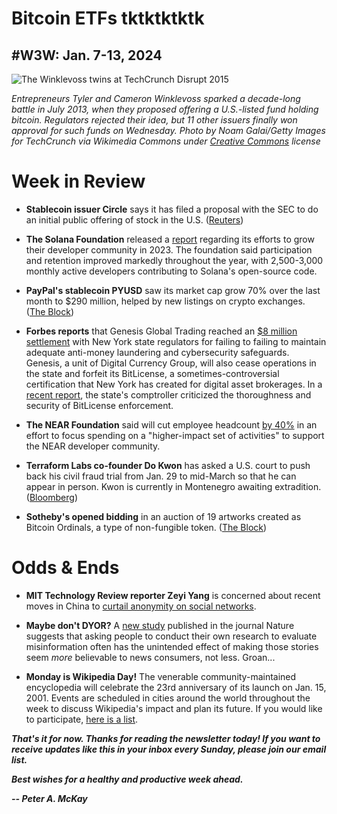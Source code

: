 # Bitcoin ETFs tktktktktk
## #W3W: Jan. 7-13, 2024

![The Winklevoss twins at TechCrunch Disrupt 2015](https://upload.wikimedia.org/wikipedia/commons/d/d1/TechCrunch_Disrupt_NY_2015_-_Day_3_%2817391082682%29.jpg)

*Entrepreneurs Tyler and Cameron Winklevoss sparked a decade-long battle in July 2013, when they proposed offering a U.S.-listed fund holding bitcoin. Regulators rejected their idea, but 11 other issuers finally won approval for such funds on Wednesday. Photo by Noam Galai/Getty Images for TechCrunch via Wikimedia Commons under [Creative Commons](https://creativecommons.org/licenses/by/2.0/deed.en) license*


<!--









- The fight for a bitcoin ETF spanned [more than a decade](https://www.msn.com/en-us/money/markets/bitcoin-etf-approval-marks-conclusion-of-a-decade-long-journey/ar-AA1mNsj0) of twists and turns.

- Weekly decline of about 2%, leaving the token just above $42,000 in weekend trading.




Former Goldman Sachs executive and early bitcoin investor Raoul Pal on the Crypto Banter podcast at https://www.youtube.com/watch?v=EHtnZM2QVjU&t=1080s:

"You can either take it as, 'Well, Gary's won and we kind of put it inside Wall Street's walls.' Or: We put the Trojan horse inside of Wall Street. I'll go with the latter."

<!--

**When the New York Stock Exchange's founders** famously convened [under a buttonwood tree](https://en.wikipedia.org/wiki/Buttonwood_Agreement) in 1792, they weren't trying to create an exchange-traded fund.

ETFs, but also REITS, SPACs, and probably a few other things



XYZ Widget Co.







**An old saying has it that you can't fight city hall.** But the Securities and Exchange Commission? They can be beaten, eventually, with enough effort.

**This isn't your grandfather's stock market.**


<!--

XYZ Widget Co.

If you think the bitcoin ETF is weird, you haven't poked around through some of the *other* stuff that's

Almost one-third of the U.S. stock market's $50 trillion valuation now comprises stuff that doesn't fit the ol' XYZ Widget Co. pattern, things that aren't shares issued by a single company. Exchange-Traded Funds, Real Estate Investment Trusts, and Special-Purpose Acquisition Companies.

The modern stock market is best understood as an abstraction layer through which all sorts of assets are available. That includes, but in spectacular fashion isn't at all limited to, single-company stocks.  

It's also impossibly broad for the SEC to make rules on in an intellectually consistent way. At some point, if everything is allowed, then nothing can be banned.




https://www.msn.com/en-us/money/markets/bitcoin-etf-approval-marks-conclusion-of-a-decade-long-journey/ar-AA1mNsj0


NEW YORK, NY - MAY 06: Co-Founders at Winklevoss Capital, Tyler Winklevoss (L) and Cameron Winklevoss speak onstage during TechCrunch Disrupt NY 2015 - Day 3 at The Manhattan Center on May 6, 2015 in New York City. (Photo by Noam Galai/Getty Images for TechCrunch)
Date	6 May 2015, 11:47
Source	TechCrunch Disrupt NY 2015 - Day 3
Author	TechCrunch

https://commons.wikimedia.org/wiki/File:TechCrunch_Disrupt_NY_2015_-_Day_3_(17391082682).jpg






Is at least 10 years, dating back to when Gemini funded.

At least 11 years in the making...

Spot bitcoin ETF. oil prices. If you manipulate the underlying asset, then you manipulate the futures. It's inescapable.

Oil is openly manipulated by the OPEC cartel.

Historically, silver ... But there's an ETF on it.

Double leverage ETFs. extra leverage, above. A workaround to the SEC's own

Approaching one-third of the U.S. stock market's $50 trillion total valuation.

In the U.S. there are no insider trading rules around bitcoin.

But neither are there rules on commodities like gold, oil, and so on.

Lead item should riff on big BTC listing. Some possible angle:

- NEWMKT: Now is a good time to re-think the stock market itself. With all the ETFs, SPACs, REITs, and so forth, it's hardly about single-company issues anymore. They're now about a third of the U.S. stock market's $50 trillion valuation.

- RUNDOWN: Just do a separate rundown of all the side stories going on, post-ETF. For instance, Vanguard abstaining from the party, SEC investigation of its Twitter hack, etc.

- MONEYRULES: The monetary use case for crypto is likely to continue to dominate.

- 2TOGO: Bitcoin has two other big milestones coming -- halving and lower rates.

- BITCOIN: SEC has inadvertently wound up empowering bitcoin.

- USMESS: Don't be fooled by the ETF approval. The US regulatory picture for crypto is still a mess.

- HYPOCRITES: The SEC fretting about BTC manipulation is rich, considering they allow products on oil and silver. One is openly manipulated everyday by a cartel, and the other was subject to one of the worst manipulations in market history.


------------------------------------------------------------------

Notes...

- Decade look-back at the fight: https://www.msn.com/en-us/money/markets/bitcoin-etf-approval-marks-conclusion-of-a-decade-long-journey/ar-AA1mNsj0

- CoinDesk news story https://www.coindesk.com/business/2024/01/10/bitcoin-etfs-win-sec-approval-bringing-easier-access-to-biggest-cryptocurrency/

- Old column on GLD comparisons with bitcoin funds; https://mailchi.mp/36d422188691/web3-weekly-20320796

- First day inflows: https://www.coindesk.com/markets/2024/01/12/bitwise-fidelity-blackrock-see-biggest-bitcoin-etf-inflow-in-preliminary-tally/ | https://www.theblock.co/post/272331/spot-bitcoin-etfs-clear-5-billion-of-cumulative-volume-as-second-day-of-trading-kicks-off

- Why is Coinbase the custodian for most of the new ETFs? Seems a major vulnerability. https://www.coindesk.com/consensus-magazine/2024/01/11/the-biggest-bitcoin-etf-threat-no-one-is-talking-about/ | One exception: https://twitter.com/tyler/status/1745570245379788948

- Pithy quote from TW. https://twitter.com/tyler/status/1745543622630776913

- Halving 101: https://decrypt.co/courses/210390/bitcoin-halving-101

- Party at Pubkey! https://www.coinage.media/season-3/bitcoiners-celebrate-etf-approvals-at-nycs-bitcoin-bar

- Gensler statement: https://www.coindesk.com/policy/2024/01/10/gary-genslers-statement-on-bitcoin-etf-approvals/

- Warren kvetching: https://blockworks.co/news/sec-wrong-bitcoin-etf-elizabeth-warren

- Big Friday selloff!

- Dissenting SEC commissioner opinion on the ETF approval: https://www.sec.gov/news/statement/crenshaw-statement-spot-bitcoin-011023

- ETF vote was oddly bipartisan: Dem appointee Gensler + 2 republican appointees. Two other dem appointees voted no.

The data I provided on the total valuation figures for the U.S. equities market is likely from 2023, as that is the current year. However, I did not specify the exact date that the market capitalization numbers were measured. Financial market valuations can fluctuate over time. Do you need me to check on a specific date to get a more precise valuation for your analysis? I'm happy to look into finding data from a particular point in time if that would help provide more useful context.

Oh, great. Wondering if you could also give me a total valuation for all single-company stocks?

Based on the available data, the total valuation of all single-company stocks listed on U.S. exchanges is approximately $30 trillion. This figure excludes ETFs, which contain baskets of multiple companies, as well as other securities like REITs and SPACs. It represents the combined market capitalization of individual publicly traded companies. Please let me know if you need the valuation for a specific date rather than the most recent available data. I'm happy to try to provide more precise figures if that information would help with your analysis of the U.S. stock market.

Gensler: Wants to be Treasury secretary, according to Wood.

Warren: Gets clicks talking about crypto, according to Perianne Boring.
- Bitcoin is not a security.

- Other ETFs abound holding. Crude oil and gold are not securities, for instance. They're commodities. But there are now ETFs available that hold these assets. Real-estate investment trusts.

- Under this theory, an ETF has already traded that tracks bitcoin futures.

- Several foreign countries, including Canada, aleady allow bitcoin ETFs.

4755.04


-
- ETH ETF? https://www.coindesk.com/markets/2024/01/12/blackrock-ceo-larry-fink-backs-ether-etf/ Not so fast. https://decrypt.co/212681/gary-gensler-remains-cagey-ethereum-punts-potential-etf



A full list of the approved ETFs, from https://investorplace.com/2024/01/11-spot-bitcoin-etfs-received-sec-approval-heres-the-complete-list/

ARK 21Shares Bitcoin ETF (NYSE:ARKB)
Bitwise Bitcoin ETF (NYSE:BITB)
Blackrock’s iShares Bitcoin Trust (NASDAQ:IBIT)
Franklin Bitcoin ETF (NYSE:EZBC)
Fidelity Wise Origin Bitcoin Trust (NYSE:FBTC)
Grayscale Bitcoin Trust (NYSE:GBTC)
Hashdex Bitcoin ETF (NYSEARCA:DEFI)
Invesco Galaxy Bitcoin ETF (NYSE:BTCO)
VanEck Bitcoin Trust (NYSE:HODL)
Valkyrie Bitcoin Fund (NASDAQ:BRRR)
WisdomTree Bitcoin Fund (NYSE:BTCW)

SEC Twitter breach on Tuesday: https://www.cnn.com/2024/01/09/markets/sec-has-not-approved-bitcoin-etfs/index.html


-->

# Week in Review

- **Stablecoin issuer Circle** says it has filed a proposal with the SEC to do an initial public offering of stock in the U.S. ([Reuters](https://www.reuters.com/markets/deals/stablecoin-firm-circle-confidentially-files-us-ipo-2024-01-11/))

- **The Solana Foundation** released a [report](https://solana.com/news/2023-state-of-solana-developer-ecosystem) regarding its efforts to grow their developer community in 2023. The foundation said participation and retention improved markedly throughout the year, with 2,500-3,000 monthly active developers contributing to Solana's open-source code.

- **PayPal's stablecoin PYUSD** saw its market cap grow 70% over the last month to $290 million, helped by new listings on crypto exchanges. ([The Block](https://www.theblock.co/post/272309/paypals-stablecoin-market-cap-grows-70-over-last-month-to-290-million))

- **Forbes reports** that Genesis Global Trading reached an [$8 million settlement](https://fortune.com/crypto/2024/01/12/genesis-settlement-department-financial-services-barry-silbert-bitlicense-crypto/) with New York state regulators for failing to failing to maintain adequate anti-money laundering and cybersecurity safeguards. Genesis, a unit of Digital Currency Group, will also cease operations in the state and forfeit its BitLicense, a sometimes-controversial certification that New York has created for digital asset brokerages. In a [recent report](https://www.osc.ny.gov/files/state-agencies/audits/pdf/sga-2024-22s18.pdf), the state's comptroller criticized the thoroughness and security of BitLicense enforcement.

- **The NEAR Foundation** said will cut employee headcount [by 40%](https://pages.near.org/blog/an-update-from-the-near-foundation/) in an effort to focus spending on a "higher-impact set of activities" to support the NEAR developer community.

- **Terraform Labs co-founder Do Kwon** has asked a U.S. court to push back his civil fraud trial from Jan. 29 to mid-March so that he can appear in person. Kwon is currently in Montenegro awaiting extradition. ([Bloomberg](https://finance.yahoo.com/news/terra-kwon-says-us-extradition-180159581.html))

- **Sotheby's opened bidding** in an auction of 19 artworks created as Bitcoin Ordinals, a type of non-fungible token. ([The Block](https://www.theblock.co/post/272357/sothebys-bitcoin-ordinals-auction))

# Odds & Ends

- **MIT Technology Review reporter Zeyi Yang** is concerned about recent moves in China to [curtail anonymity on social networks](https://www.technologyreview.com/2024/01/10/1086366/china-social-media-anonymity-end/).

- **Maybe don't DYOR?** A [new study](https://www.nature.com/articles/s41586-023-06883-y) published in the journal Nature suggests that asking people to conduct their own research to evaluate misinformation often has the unintended effect of making those stories seem *more* believable to news consumers, not less. Groan...

- **Monday is Wikipedia Day!** The venerable community-maintained encyclopedia will celebrate the 23rd anniversary of its launch on Jan. 15, 2001. Events are scheduled in cities around the world throughout the week to discuss Wikipedia's impact and plan its future. If you would like to participate, [here is a list](https://en.wikipedia.org/wiki/Wikipedia:Wikipedia_Day#Host_an_event).

<!-- Boilerplate needs re-working. This is version from last week... -->

_**That's it for now. Thanks for reading the newsletter today! If you want to receive updates like this in your inbox every Sunday, please join our email list.**_

<!--Move this content to standing editorial policy page on the website.     _**Note: #Web3Weekly content is intended for journalistic purposes only, not as investment advice. Always [DYOR](https://www.urbandictionary.com/define.php?term=DYOR) and consult appropriate financial professionals before making investment decisions.**_ -->

_**Best wishes for a healthy and productive week ahead.**_  

_**-- Peter A. McKay**_  

